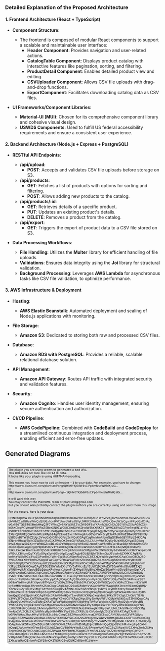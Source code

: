 ### Detailed Explanation of the Proposed Architecture

#### 1. **Frontend Architecture (React + TypeScript)**

- **Component Structure**:
  - The frontend is composed of modular React components to support a scalable and maintainable user interface:
    - **Header Component**: Provides navigation and user-related actions.
    - **CatalogTable Component**: Displays product catalog with interactive features like pagination, sorting, and filtering.
    - **ProductDetail Component**: Enables detailed product view and editing.
    - **CSVUploader Component**: Allows CSV file uploads with drag-and-drop functions.
    - **ExportComponent**: Facilitates downloading catalog data as CSV files.

- **UI Frameworks/Component Libraries**:
  - **Material-UI (MUI)**: Chosen for its comprehensive component library and cohesive visual design.
  - **USWDS Components**: Used to fulfill US federal accessibility requirements and ensure a consistent user experience.

#### 2. **Backend Architecture (Node.js + Express + PostgreSQL)**

- **RESTful API Endpoints**:
  - **/api/upload**:
    - **POST**: Accepts and validates CSV file uploads before storage on S3.
  - **/api/products**:
    - **GET**: Fetches a list of products with options for sorting and filtering.
    - **POST**: Allows adding new products to the catalog.
  - **/api/products/:id**:
    - **GET**: Retrieves details of a specific product.
    - **PUT**: Updates an existing product's details.
    - **DELETE**: Removes a product from the catalog.
  - **/api/export**:
    - **GET**: Triggers the export of product data to a CSV file stored on S3.

- **Data Processing Workflows**:
  - **File Handling**: Utilizes the **Multer** library for efficient handling of file uploads.
  - **Validations**: Ensures data integrity using the **Joi** library for structural validation.
  - **Background Processing**: Leverages **AWS Lambda** for asynchronous tasks like CSV file validation, to optimize performance.

#### 3. **AWS Infrastructure & Deployment**

- **Hosting**:
  - **AWS Elastic Beanstalk**: Automated deployment and scaling of Node.js applications with monitoring.

- **File Storage**:
  - **Amazon S3**: Dedicated to storing both raw and processed CSV files.

- **Database**:
  - **Amazon RDS with PostgreSQL**: Provides a reliable, scalable relational database solution.

- **API Management**:
  - **Amazon API Gateway**: Routes API traffic with integrated security and validation features.

- **Security**:
  - **Amazon Cognito**: Handles user identity management, ensuring secure authentication and authorization.

- **CI/CD Pipeline**:
  - **AWS CodePipeline**: Combined with **CodeBuild** and **CodeDeploy** for a streamlined continuous integration and deployment process, enabling efficient and error-free updates.

## Generated Diagrams

![Diagram 1](./images/solution_diagram_1.png)